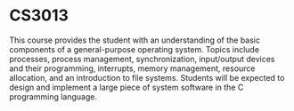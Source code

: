 # CS3013
This course provides the student with an understanding of the basic components of a general-purpose operating system. 
Topics include processes, process management, synchronization, input/output devices and their programming, interrupts, memory management, resource allocation, and an introduction to file systems. 
Students will be expected to design and implement a large piece of system software in the C programming language.
